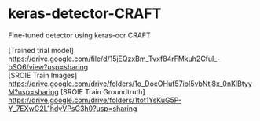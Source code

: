 # keras-detector-CRAFT
Fine-tuned detector using keras-ocr CRAFT

[Trained trial model] https://drive.google.com/file/d/15jEQzxBm_Tvxf84rFMkuh2Cful_-bSO6/view?usp=sharing  
[SROIE Train Images] https://drive.google.com/drive/folders/1o_DocOHuf57ioI5vbNtj8x_0nKlBtyyM?usp=sharing
[SROIE Train Groundtruth] https://drive.google.com/drive/folders/1tot1YsKuG5P-Y_7EXwG2L1hdyVPsG3h0?usp=sharing
